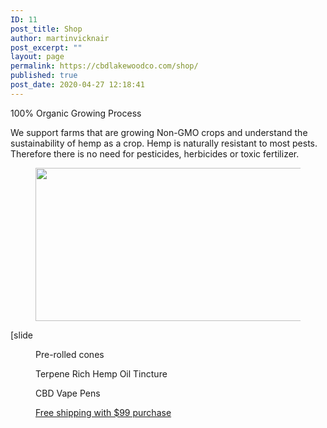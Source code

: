 ```yaml
---
ID: 11
post_title: Shop
author: martinvicknair
post_excerpt: ""
layout: page
permalink: https://cbdlakewoodco.com/shop/
published: true
post_date: 2020-04-27 12:18:41
---
```

<!-- wp:paragraph -->
<p>100% Organic Growing Process</p>
<!-- /wp:paragraph -->

<!-- wp:paragraph -->
<p>We support farms that are growing Non-GMO crops and understand the sustainability of hemp as a crop. Hemp is naturally resistant to most pests. Therefore there is no need for pesticides, herbicides or toxic fertilizer.</p>
<!-- /wp:paragraph -->

<!-- wp:image {"align":"center","id":28,"width":480,"height":245,"sizeSlug":"full"} -->
<div class="wp-block-image"><figure class="aligncenter size-full is-resized"><img src="http://cbdlakewoodco.com/wp-content/uploads/2020/05/hemp-oil-pets.jpg" alt="" class="wp-image-28" width="480" height="245"/></figure></div>
<!-- /wp:image -->

<!-- wp:paragraph -->
<p>[slide</p>
<!-- /wp:paragraph -->

<!-- wp:columns -->
<div class="wp-block-columns"><!-- wp:column -->
<div class="wp-block-column"><!-- wp:image {"id":29,"sizeSlug":"large"} -->
<figure class="wp-block-image size-large"><img src="http://cbdlakewoodco.com/wp-content/uploads/2020/05/cbd-joints.jpg" alt="" class="wp-image-29"/><figcaption>Pre-rolled cones</figcaption></figure>
<!-- /wp:image --></div>
<!-- /wp:column -->

<!-- wp:column -->
<div class="wp-block-column"><!-- wp:image {"id":30,"sizeSlug":"large"} -->
<figure class="wp-block-image size-large"><img src="http://cbdlakewoodco.com/wp-content/uploads/2020/05/cbd-terpene-rich-hemp-oil-tincture.jpg" alt="" class="wp-image-30"/><figcaption>Terpene Rich Hemp Oil Tincture</figcaption></figure>
<!-- /wp:image --></div>
<!-- /wp:column -->

<!-- wp:column -->
<div class="wp-block-column"><!-- wp:image {"id":31,"sizeSlug":"large"} -->
<figure class="wp-block-image size-large"><img src="http://cbdlakewoodco.com/wp-content/uploads/2020/05/cbd-terpene-rich-hemp-oil-clearomizer.jpg" alt="" class="wp-image-31"/><figcaption>CBD Vape Pens</figcaption></figure>
<!-- /wp:image --></div>
<!-- /wp:column --></div>
<!-- /wp:columns -->

<!-- wp:columns -->
<div class="wp-block-columns"><!-- wp:column -->
<div class="wp-block-column"></div>
<!-- /wp:column -->

<!-- wp:column -->
<div class="wp-block-column"><!-- wp:image {"id":56,"sizeSlug":"large"} -->
<figure class="wp-block-image size-large"><a href="https://cbdamericanshaman.com/lakewood"><img src="https://cbdlakewoodco.com/wp-content/uploads/2020/05/shop-now-shaman.jpg" alt="" class="wp-image-56"/></a><figcaption><a href="https://cbdamericanshaman.com/lakewood">Free shipping with $99 purchase</a></figcaption></figure>
<!-- /wp:image --></div>
<!-- /wp:column -->

<!-- wp:column -->
<div class="wp-block-column"></div>
<!-- /wp:column --></div>
<!-- /wp:columns -->